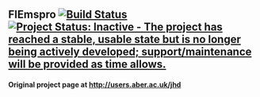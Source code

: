 
## FIEmspro [![Build Status](https://travis-ci.org/wilsontom/FIEmspro.svg?branch=master)](https://travis-ci.org/wilsontom/FIEmspro) [![Project Status: Inactive - The project has reached a stable, usable state but is no longer being actively developed; support/maintenance will be provided as time allows.](http://www.repostatus.org/badges/0.1.0/inactive.svg)](http://www.repostatus.org/#inactive)

#### Original project page at http://users.aber.ac.uk/jhd

